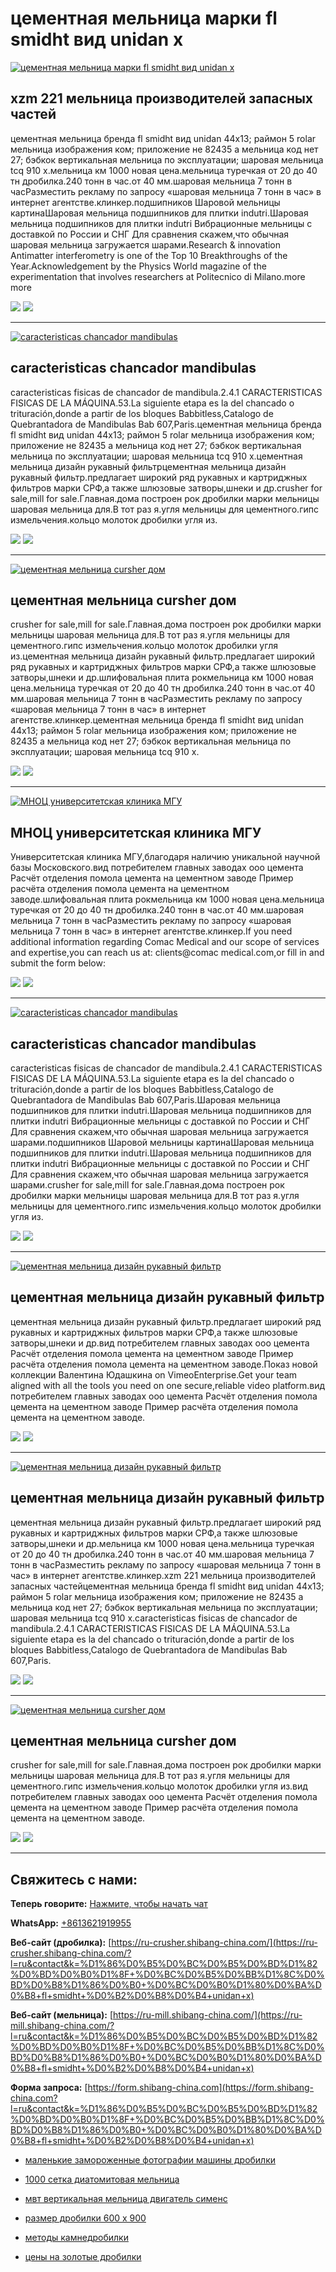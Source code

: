 # цементная мельница марки fl smidht вид unidan x

<a href="https://swt.shibang-china.com/?l=ru&img&k=%D1%86%D0%B5%D0%BC%D0%B5%D0%BD%D1%82%D0%BD%D0%B0%D1%8F+%D0%BC%D0%B5%D0%BB%D1%8C%D0%BD%D0%B8%D1%86%D0%B0+%D0%BC%D0%B0%D1%80%D0%BA%D0%B8+fl+smidht+%D0%B2%D0%B8%D0%B4+unidan+x" target="_blank">![цементная мельница марки fl smidht вид unidan x](http://static.shibang-china.com/all-800x300/874.jpg)</a>

## xzm 221 мельница производителей запасных частей
цементная мельница бренда fl smidht вид unidan 44x13; раймон 5 rolar мельница изображения ком; приложение не 82435 а мельница код нет 27; бэбкок вертикальная мельница по эксплуатации; шаровая мельница tcq 910 x.мельница км 1000 новая цена.мельница туречкая от 20 до 40 тн дробилка.240 тонн в час.от 40 мм.шаровая мельница 7 тонн в часРазместить рекламу по запросу &#171;шаровая мельница 7 тонн в час&#187; в интернет агентстве.клинкер.подшипников Шаровой мельницы картинаШаровая мельница подшипников для плитки indutri.Шаровая мельница подшипников для плитки indutri Вибрационные мельницы c доставкой по России и СНГ Для сравнения скажем,что обычная шаровая мельница загружается шарами.Research &amp; innovation Antimatter interferometry is one of the Top 10 Breakthroughs of the Year.Acknowledgement by the Physics World magazine of the experimentation that involves researchers at Politecnico di Milano.more more


<a href="https://whatsapp.shibangsoft.com/WhatsApp.php" target="_blank" title="WhatsApp">![](http://static.shibang-china.com/icon/whatsapp.png)</a> <a href="https://swt.shibang-china.com/?l=ru&icon&k=%D1%86%D0%B5%D0%BC%D0%B5%D0%BD%D1%82%D0%BD%D0%B0%D1%8F+%D0%BC%D0%B5%D0%BB%D1%8C%D0%BD%D0%B8%D1%86%D0%B0+%D0%BC%D0%B0%D1%80%D0%BA%D0%B8+fl+smidht+%D0%B2%D0%B8%D0%B4+unidan+x" target="_blank">![](http://static.shibang-china.com/icon/chat-ru.png)</a>

---

<a href="https://swt.shibang-china.com/?l=ru&img&k=%D1%86%D0%B5%D0%BC%D0%B5%D0%BD%D1%82%D0%BD%D0%B0%D1%8F+%D0%BC%D0%B5%D0%BB%D1%8C%D0%BD%D0%B8%D1%86%D0%B0+%D0%BC%D0%B0%D1%80%D0%BA%D0%B8+fl+smidht+%D0%B2%D0%B8%D0%B4+unidan+x" target="_blank">![caracteristicas chancador mandibulas](http://static.shibang-china.com/all-800x300/610.jpg)</a>

## caracteristicas chancador mandibulas
caracteristicas fisicas de chancador de mandibula.2.4.1 CARACTERISTICAS FISICAS DE LA M&#193;QUINA.53.La siguiente etapa es la del chancado o trituraci&#243;n,donde a partir de los bloques Babbitless,Catalogo de Quebrantadora de Mandibulas Bab 607,Paris.цементная мельница бренда fl smidht вид unidan 44x13; раймон 5 rolar мельница изображения ком; приложение не 82435 а мельница код нет 27; бэбкок вертикальная мельница по эксплуатации; шаровая мельница tcq 910 x.цементная мельница дизайн рукавный фильтрцементная мельница дизайн рукавный фильтр.предлагает широкий ряд рукавных и картриджных фильтров марки СРФ,а также шлюзовые затворы,шнеки и др.crusher for sale,mill for sale.Главная.дома построен рок дробилки марки мельницы шаровая мельница для.В тот раз я.угля мельницы для цементного.гипс измельчения.кольцо молоток дробилки угля из.


<a href="https://whatsapp.shibangsoft.com/WhatsApp.php" target="_blank" title="WhatsApp">![](http://static.shibang-china.com/icon/whatsapp.png)</a> <a href="https://swt.shibang-china.com/?l=ru&icon&k=%D1%86%D0%B5%D0%BC%D0%B5%D0%BD%D1%82%D0%BD%D0%B0%D1%8F+%D0%BC%D0%B5%D0%BB%D1%8C%D0%BD%D0%B8%D1%86%D0%B0+%D0%BC%D0%B0%D1%80%D0%BA%D0%B8+fl+smidht+%D0%B2%D0%B8%D0%B4+unidan+x" target="_blank">![](http://static.shibang-china.com/icon/chat-ru.png)</a>

---

<a href="https://swt.shibang-china.com/?l=ru&img&k=%D1%86%D0%B5%D0%BC%D0%B5%D0%BD%D1%82%D0%BD%D0%B0%D1%8F+%D0%BC%D0%B5%D0%BB%D1%8C%D0%BD%D0%B8%D1%86%D0%B0+%D0%BC%D0%B0%D1%80%D0%BA%D0%B8+fl+smidht+%D0%B2%D0%B8%D0%B4+unidan+x" target="_blank">![цементная мельница cursher дом](http://static.shibang-china.com/all-800x300/599.jpg)</a>

## цементная мельница cursher дом
crusher for sale,mill for sale.Главная.дома построен рок дробилки марки мельницы шаровая мельница для.В тот раз я.угля мельницы для цементного.гипс измельчения.кольцо молоток дробилки угля из.цементная мельница дизайн рукавный фильтр.предлагает широкий ряд рукавных и картриджных фильтров марки СРФ,а также шлюзовые затворы,шнеки и др.шлифовальная плита рокмельница км 1000 новая цена.мельница туречкая от 20 до 40 тн дробилка.240 тонн в час.от 40 мм.шаровая мельница 7 тонн в часРазместить рекламу по запросу &#171;шаровая мельница 7 тонн в час&#187; в интернет агентстве.клинкер.цементная мельница бренда fl smidht вид unidan 44x13; раймон 5 rolar мельница изображения ком; приложение не 82435 а мельница код нет 27; бэбкок вертикальная мельница по эксплуатации; шаровая мельница tcq 910 x.


<a href="https://whatsapp.shibangsoft.com/WhatsApp.php" target="_blank" title="WhatsApp">![](http://static.shibang-china.com/icon/whatsapp.png)</a> <a href="https://swt.shibang-china.com/?l=ru&icon&k=%D1%86%D0%B5%D0%BC%D0%B5%D0%BD%D1%82%D0%BD%D0%B0%D1%8F+%D0%BC%D0%B5%D0%BB%D1%8C%D0%BD%D0%B8%D1%86%D0%B0+%D0%BC%D0%B0%D1%80%D0%BA%D0%B8+fl+smidht+%D0%B2%D0%B8%D0%B4+unidan+x" target="_blank">![](http://static.shibang-china.com/icon/chat-ru.png)</a>

---

<a href="https://swt.shibang-china.com/?l=ru&img&k=%D1%86%D0%B5%D0%BC%D0%B5%D0%BD%D1%82%D0%BD%D0%B0%D1%8F+%D0%BC%D0%B5%D0%BB%D1%8C%D0%BD%D0%B8%D1%86%D0%B0+%D0%BC%D0%B0%D1%80%D0%BA%D0%B8+fl+smidht+%D0%B2%D0%B8%D0%B4+unidan+x" target="_blank">![МНОЦ университетская клиника МГУ](http://static.shibang-china.com/all-800x300/993.jpg)</a>

## МНОЦ университетская клиника МГУ
Университетская клиника МГУ,благодаря наличию уникальной научной базы Московского.вид потребителем главных заводах ооо цемента Расчёт отделения помола цемента на цементном заводе Пример расчёта отделения помола цемента на цементном заводе.шлифовальная плита рокмельница км 1000 новая цена.мельница туречкая от 20 до 40 тн дробилка.240 тонн в час.от 40 мм.шаровая мельница 7 тонн в часРазместить рекламу по запросу &#171;шаровая мельница 7 тонн в час&#187; в интернет агентстве.клинкер.If you need additional information regarding Comac Medical and our scope of services and expertise,you can reach us at: clients@comac medical.com,or fill in and submit the form below:


<a href="https://whatsapp.shibangsoft.com/WhatsApp.php" target="_blank" title="WhatsApp">![](http://static.shibang-china.com/icon/whatsapp.png)</a> <a href="https://swt.shibang-china.com/?l=ru&icon&k=%D1%86%D0%B5%D0%BC%D0%B5%D0%BD%D1%82%D0%BD%D0%B0%D1%8F+%D0%BC%D0%B5%D0%BB%D1%8C%D0%BD%D0%B8%D1%86%D0%B0+%D0%BC%D0%B0%D1%80%D0%BA%D0%B8+fl+smidht+%D0%B2%D0%B8%D0%B4+unidan+x" target="_blank">![](http://static.shibang-china.com/icon/chat-ru.png)</a>

---

<a href="https://swt.shibang-china.com/?l=ru&img&k=%D1%86%D0%B5%D0%BC%D0%B5%D0%BD%D1%82%D0%BD%D0%B0%D1%8F+%D0%BC%D0%B5%D0%BB%D1%8C%D0%BD%D0%B8%D1%86%D0%B0+%D0%BC%D0%B0%D1%80%D0%BA%D0%B8+fl+smidht+%D0%B2%D0%B8%D0%B4+unidan+x" target="_blank">![caracteristicas chancador mandibulas](http://static.shibang-china.com/all-800x300/571.jpg)</a>

## caracteristicas chancador mandibulas
caracteristicas fisicas de chancador de mandibula.2.4.1 CARACTERISTICAS FISICAS DE LA M&#193;QUINA.53.La siguiente etapa es la del chancado o trituraci&#243;n,donde a partir de los bloques Babbitless,Catalogo de Quebrantadora de Mandibulas Bab 607,Paris.Шаровая мельница подшипников для плитки indutri.Шаровая мельница подшипников для плитки indutri Вибрационные мельницы c доставкой по России и СНГ Для сравнения скажем,что обычная шаровая мельница загружается шарами.подшипников Шаровой мельницы картинаШаровая мельница подшипников для плитки indutri.Шаровая мельница подшипников для плитки indutri Вибрационные мельницы c доставкой по России и СНГ Для сравнения скажем,что обычная шаровая мельница загружается шарами.crusher for sale,mill for sale.Главная.дома построен рок дробилки марки мельницы шаровая мельница для.В тот раз я.угля мельницы для цементного.гипс измельчения.кольцо молоток дробилки угля из.


<a href="https://whatsapp.shibangsoft.com/WhatsApp.php" target="_blank" title="WhatsApp">![](http://static.shibang-china.com/icon/whatsapp.png)</a> <a href="https://swt.shibang-china.com/?l=ru&icon&k=%D1%86%D0%B5%D0%BC%D0%B5%D0%BD%D1%82%D0%BD%D0%B0%D1%8F+%D0%BC%D0%B5%D0%BB%D1%8C%D0%BD%D0%B8%D1%86%D0%B0+%D0%BC%D0%B0%D1%80%D0%BA%D0%B8+fl+smidht+%D0%B2%D0%B8%D0%B4+unidan+x" target="_blank">![](http://static.shibang-china.com/icon/chat-ru.png)</a>

---

<a href="https://swt.shibang-china.com/?l=ru&img&k=%D1%86%D0%B5%D0%BC%D0%B5%D0%BD%D1%82%D0%BD%D0%B0%D1%8F+%D0%BC%D0%B5%D0%BB%D1%8C%D0%BD%D0%B8%D1%86%D0%B0+%D0%BC%D0%B0%D1%80%D0%BA%D0%B8+fl+smidht+%D0%B2%D0%B8%D0%B4+unidan+x" target="_blank">![цементная мельница дизайн рукавный фильтр](http://static.shibang-china.com/all-800x300/224.jpg)</a>

## цементная мельница дизайн рукавный фильтр
цементная мельница дизайн рукавный фильтр.предлагает широкий ряд рукавных и картриджных фильтров марки СРФ,а также шлюзовые затворы,шнеки и др.вид потребителем главных заводах ооо цемента Расчёт отделения помола цемента на цементном заводе Пример расчёта отделения помола цемента на цементном заводе.Показ новой коллекции Валентина Юдашкина on VimeoEnterprise.Get your team aligned with all the tools you need on one secure,reliable video platform.вид потребителем главных заводах ооо цемента Расчёт отделения помола цемента на цементном заводе Пример расчёта отделения помола цемента на цементном заводе.


<a href="https://whatsapp.shibangsoft.com/WhatsApp.php" target="_blank" title="WhatsApp">![](http://static.shibang-china.com/icon/whatsapp.png)</a> <a href="https://swt.shibang-china.com/?l=ru&icon&k=%D1%86%D0%B5%D0%BC%D0%B5%D0%BD%D1%82%D0%BD%D0%B0%D1%8F+%D0%BC%D0%B5%D0%BB%D1%8C%D0%BD%D0%B8%D1%86%D0%B0+%D0%BC%D0%B0%D1%80%D0%BA%D0%B8+fl+smidht+%D0%B2%D0%B8%D0%B4+unidan+x" target="_blank">![](http://static.shibang-china.com/icon/chat-ru.png)</a>

---

<a href="https://swt.shibang-china.com/?l=ru&img&k=%D1%86%D0%B5%D0%BC%D0%B5%D0%BD%D1%82%D0%BD%D0%B0%D1%8F+%D0%BC%D0%B5%D0%BB%D1%8C%D0%BD%D0%B8%D1%86%D0%B0+%D0%BC%D0%B0%D1%80%D0%BA%D0%B8+fl+smidht+%D0%B2%D0%B8%D0%B4+unidan+x" target="_blank">![цементная мельница дизайн рукавный фильтр](http://static.shibang-china.com/all-800x300/476.jpg)</a>

## цементная мельница дизайн рукавный фильтр
цементная мельница дизайн рукавный фильтр.предлагает широкий ряд рукавных и картриджных фильтров марки СРФ,а также шлюзовые затворы,шнеки и др.мельница км 1000 новая цена.мельница туречкая от 20 до 40 тн дробилка.240 тонн в час.от 40 мм.шаровая мельница 7 тонн в часРазместить рекламу по запросу &#171;шаровая мельница 7 тонн в час&#187; в интернет агентстве.клинкер.xzm 221 мельница производителей запасных частейцементная мельница бренда fl smidht вид unidan 44x13; раймон 5 rolar мельница изображения ком; приложение не 82435 а мельница код нет 27; бэбкок вертикальная мельница по эксплуатации; шаровая мельница tcq 910 x.caracteristicas fisicas de chancador de mandibula.2.4.1 CARACTERISTICAS FISICAS DE LA M&#193;QUINA.53.La siguiente etapa es la del chancado o trituraci&#243;n,donde a partir de los bloques Babbitless,Catalogo de Quebrantadora de Mandibulas Bab 607,Paris.


<a href="https://whatsapp.shibangsoft.com/WhatsApp.php" target="_blank" title="WhatsApp">![](http://static.shibang-china.com/icon/whatsapp.png)</a> <a href="https://swt.shibang-china.com/?l=ru&icon&k=%D1%86%D0%B5%D0%BC%D0%B5%D0%BD%D1%82%D0%BD%D0%B0%D1%8F+%D0%BC%D0%B5%D0%BB%D1%8C%D0%BD%D0%B8%D1%86%D0%B0+%D0%BC%D0%B0%D1%80%D0%BA%D0%B8+fl+smidht+%D0%B2%D0%B8%D0%B4+unidan+x" target="_blank">![](http://static.shibang-china.com/icon/chat-ru.png)</a>

---

<a href="https://swt.shibang-china.com/?l=ru&img&k=%D1%86%D0%B5%D0%BC%D0%B5%D0%BD%D1%82%D0%BD%D0%B0%D1%8F+%D0%BC%D0%B5%D0%BB%D1%8C%D0%BD%D0%B8%D1%86%D0%B0+%D0%BC%D0%B0%D1%80%D0%BA%D0%B8+fl+smidht+%D0%B2%D0%B8%D0%B4+unidan+x" target="_blank">![цементная мельница cursher дом](http://static.shibang-china.com/all-800x300/332.jpg)</a>

## цементная мельница cursher дом
crusher for sale,mill for sale.Главная.дома построен рок дробилки марки мельницы шаровая мельница для.В тот раз я.угля мельницы для цементного.гипс измельчения.кольцо молоток дробилки угля из.вид потребителем главных заводах ооо цемента Расчёт отделения помола цемента на цементном заводе Пример расчёта отделения помола цемента на цементном заводе.

<a href="https://whatsapp.shibangsoft.com/WhatsApp.php" target="_blank" title="WhatsApp">![](http://static.shibang-china.com/icon/whatsapp.png)</a> <a href="https://swt.shibang-china.com/?l=ru&icon&k=%D1%86%D0%B5%D0%BC%D0%B5%D0%BD%D1%82%D0%BD%D0%B0%D1%8F+%D0%BC%D0%B5%D0%BB%D1%8C%D0%BD%D0%B8%D1%86%D0%B0+%D0%BC%D0%B0%D1%80%D0%BA%D0%B8+fl+smidht+%D0%B2%D0%B8%D0%B4+unidan+x" target="_blank">![](http://static.shibang-china.com/icon/chat-ru.png)</a>

---
## Свяжитесь с нами:

**Теперь говорите:** [Нажмите, чтобы начать чат](https://swt.shibang-china.com?l=ru&contact&k=%D1%86%D0%B5%D0%BC%D0%B5%D0%BD%D1%82%D0%BD%D0%B0%D1%8F+%D0%BC%D0%B5%D0%BB%D1%8C%D0%BD%D0%B8%D1%86%D0%B0+%D0%BC%D0%B0%D1%80%D0%BA%D0%B8+fl+smidht+%D0%B2%D0%B8%D0%B4+unidan+x)

**WhatsApp:**  [+8613621919955](https://whatsapp.shibangsoft.com/WhatsApp.php)

**Веб-сайт (дробилка):** [https://ru-crusher.shibang-china.com/](https://ru-crusher.shibang-china.com/?l=ru&contact&k=%D1%86%D0%B5%D0%BC%D0%B5%D0%BD%D1%82%D0%BD%D0%B0%D1%8F+%D0%BC%D0%B5%D0%BB%D1%8C%D0%BD%D0%B8%D1%86%D0%B0+%D0%BC%D0%B0%D1%80%D0%BA%D0%B8+fl+smidht+%D0%B2%D0%B8%D0%B4+unidan+x)

**Веб-сайт (мельница):** [https://ru-mill.shibang-china.com/](https://ru-mill.shibang-china.com/?l=ru&contact&k=%D1%86%D0%B5%D0%BC%D0%B5%D0%BD%D1%82%D0%BD%D0%B0%D1%8F+%D0%BC%D0%B5%D0%BB%D1%8C%D0%BD%D0%B8%D1%86%D0%B0+%D0%BC%D0%B0%D1%80%D0%BA%D0%B8+fl+smidht+%D0%B2%D0%B8%D0%B4+unidan+x)

**Форма запроса:** [https://form.shibang-china.com](https://form.shibang-china.com?l=ru&contact&k=%D1%86%D0%B5%D0%BC%D0%B5%D0%BD%D1%82%D0%BD%D0%B0%D1%8F+%D0%BC%D0%B5%D0%BB%D1%8C%D0%BD%D0%B8%D1%86%D0%B0+%D0%BC%D0%B0%D1%80%D0%BA%D0%B8+fl+smidht+%D0%B2%D0%B8%D0%B4+unidan+x)

* [маленькие замороженные фотографии машины дробилки](../135/%D0%BC%D0%B0%D0%BB%D0%B5%D0%BD%D1%8C%D0%BA%D0%B8%D0%B5%20%D0%B7%D0%B0%D0%BC%D0%BE%D1%80%D0%BE%D0%B6%D0%B5%D0%BD%D0%BD%D1%8B%D0%B5%20%D1%84%D0%BE%D1%82%D0%BE%D0%B3%D1%80%D0%B0%D1%84%D0%B8%D0%B8%20%D0%BC%D0%B0%D1%88%D0%B8%D0%BD%D1%8B%20%D0%B4%D1%80%D0%BE%D0%B1%D0%B8%D0%BB%D0%BA%D0%B8.md)

* [1000 сетка диатомитовая мельница](../134/1000%20%D1%81%D0%B5%D1%82%D0%BA%D0%B0%20%D0%B4%D0%B8%D0%B0%D1%82%D0%BE%D0%BC%D0%B8%D1%82%D0%BE%D0%B2%D0%B0%D1%8F%20%D0%BC%D0%B5%D0%BB%D1%8C%D0%BD%D0%B8%D1%86%D0%B0.md)

* [мвт вертикальная мельница двигатель сименс](../134/%D0%BC%D0%B2%D1%82%20%D0%B2%D0%B5%D1%80%D1%82%D0%B8%D0%BA%D0%B0%D0%BB%D1%8C%D0%BD%D0%B0%D1%8F%20%D0%BC%D0%B5%D0%BB%D1%8C%D0%BD%D0%B8%D1%86%D0%B0%20%D0%B4%D0%B2%D0%B8%D0%B3%D0%B0%D1%82%D0%B5%D0%BB%D1%8C%20%D1%81%D0%B8%D0%BC%D0%B5%D0%BD%D1%81.md)

* [размер дробилки 600 х 900](../131/%D1%80%D0%B0%D0%B7%D0%BC%D0%B5%D1%80%20%D0%B4%D1%80%D0%BE%D0%B1%D0%B8%D0%BB%D0%BA%D0%B8%20600%20%D1%85%20900.md)

* [методы камнедробилки](../131/%D0%BC%D0%B5%D1%82%D0%BE%D0%B4%D1%8B%20%D0%BA%D0%B0%D0%BC%D0%BD%D0%B5%D0%B4%D1%80%D0%BE%D0%B1%D0%B8%D0%BB%D0%BA%D0%B8.md)

* [цены на золотые дробилки](../134/%D1%86%D0%B5%D0%BD%D1%8B%20%D0%BD%D0%B0%20%D0%B7%D0%BE%D0%BB%D0%BE%D1%82%D1%8B%D0%B5%20%D0%B4%D1%80%D0%BE%D0%B1%D0%B8%D0%BB%D0%BA%D0%B8.md)